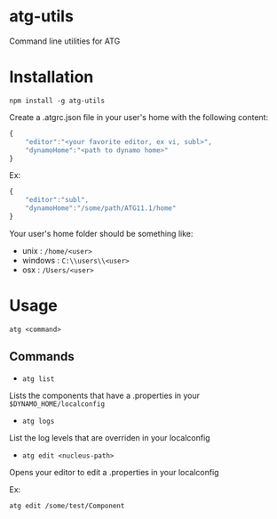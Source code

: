 atg-utils
===

Command line utilities for ATG


# Installation

`npm install -g atg-utils`

Create a .atgrc.json file in your user's home with the following content:

```js
{
    "editor":"<your favorite editor, ex vi, subl>",
    "dynamoHome":"<path to dynamo home>"
}

```

Ex:

```js
{
    "editor":"subl",
    "dynamoHome":"/some/path/ATG11.1/home"
}

```

Your user's home folder should be something like:

 - unix : `/home/<user>`
 - windows : `C:\\users\\<user>`
 - osx : `/Users/<user>`


# Usage

`atg <command>`

## Commands

- `atg list`

Lists the components that have a .properties in your `$DYNAMO_HOME/localconfig`

- `atg logs`

List the log levels that are overriden in your localconfig

- `atg edit <nucleus-path>`

Opens your editor to edit a .properties in your localconfig

Ex:

`atg edit /some/test/Component`